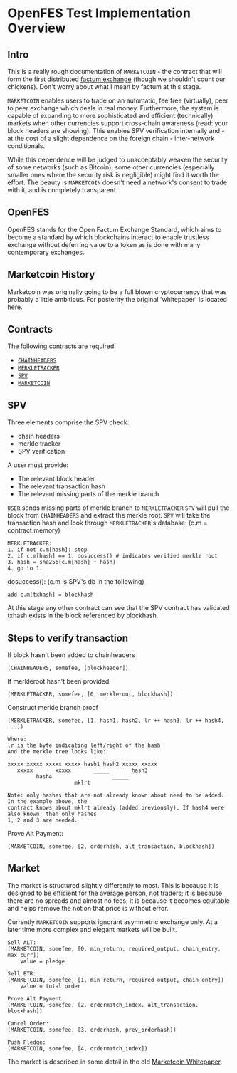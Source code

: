 # OpenFES Test Implementation Overview

## Intro

This is a really rough documentation of `MARKETCOIN` - the contract that will form
the first distributed [factum exchange](https://xk.io/wp/FactumExchange.md)
(though we shouldn't count our chickens). Don't 
worry about what I mean by factum at this stage.

`MARKETCOIN` enables users to trade on an automatic, fee free (virtually), peer to peer
exchange which deals in real money. Furthermore, the system is capable of expanding to 
more sophisticated and efficient (technically) markets when other currencies support 
cross-chain awareness (read: your block headers are showing). This enables SPV verification
internally and - at the cost of a slight dependence on the foreign chain - inter-network
conditionals.

While this dependence will be judged to unacceptably weaken the security of some networks 
(such as Bitcoin), some other currencies (especially smaller ones where the security risk 
is negligible) might find it worth the effort. The beauty is `MARKETCOIN` doesn't need
a network's consent to trade with it, and is completely transparent.

## OpenFES

OpenFES stands for the Open Factum Exchange Standard, which aims to become a standard by 
which blockchains interact to enable trustless exchange without deferring value to a token
as is done with many contemporary exchanges.

## Marketcoin History

Marketcoin was originally going to be a full blown cryptocurrency that was probably a little
ambitious. For posterity the original 'whitepaper' is located [here](https://github.com/XertroV/MarketcoinWhitepaper).

## Contracts

The following contracts are required:

* [`CHAINHEADERS`](chainheaders.pseudo)
* [`MERKLETRACKER`](merkletracker.pseudo)
* [`SPV`](spv.pseudo)
* [`MARKETCOIN`](marketcoin.pseudo)

## SPV

Three elements comprise the SPV check:

* chain headers 
* merkle tracker 
* SPV verification 

A user must provide:

* The relevant block header
* The relevant transaction hash
* The relevant missing parts of the merkle branch

`USER` sends missing parts of merkle branch to `MERKLETRACKER`
`SPV` will pull the block from `CHAINHEADERS` and extract the merkle root.
`SPV` will take the transaction hash and look through `MERKLETRACKER`'s database: 
(c.m = contract.memory)

	MERKLETRACKER:
	1. if not c.m[hash]: stop
	2. if c.m[hash] == 1: dosuccess() # indicates verified merkle root
	3. hash = sha256(c.m[hash] + hash)
	4. go to 1.

dosuccess(): (c.m is SPV's db in the following)

	add c.m[txhash] = blockhash
	
At this stage any other contract can see that the SPV contract has validated txhash exists 
in the block referenced by blockhash.

## Steps to verify transaction

If block hasn't been added to chainheaders
	
	(CHAINHEADERS, somefee, [blockheader])

If merkleroot hasn't been provided:
	
	(MERKLETRACKER, somefee, [0, merkleroot, blockhash])

Construct merkle branch proof
	
	(MERKLETRACKER, somefee, [1, hash1, hash2, lr ++ hash3, lr ++ hash4, ...])

	Where:
	lr is the byte indicating left/right of the hash
	And the merkle tree looks like:

	xxxxx xxxxx xxxxx xxxxx hash1 hash2 xxxxx xxxxx
	   xxxxx       xxxxx       _____       hash3
			 hash4                   _____
						 mklrt
						 
	Note: only hashes that are not already known about need to be added. In the example above, the 
	contract knows about mklrt already (added previously). If hash4 were also known  then only hashes
	1, 2 and 3 are needed.

Prove Alt Payment:

	(MARKETCOIN, somefee, [2, orderhash, alt_transaction, blockhash])
	
## Market

The market is structured slightly differently to most. This is because it is designed to be efficient
for the average person, not traders; it is because there are no spreads and almost no fees; it is
because it becomes equitable and helps remove the notion that price is without error.

Currently `MARKETCOIN` supports ignorant asymmetric exchange only. At a later time more complex
and elegant markets will be built.
	
	Sell ALT:
	(MARKETCOIN, somefee, [0, min_return, required_output, chain_entry, max_curr])
		value = pledge
		
	Sell ETR:
	(MARKETCOIN, somefee, [1, min_return, required_output, chain_entry])
		value = total order
		
	Prove Alt Payment:
	(MARKETCOIN, somefee, [2, ordermatch_index, alt_transaction, blockhash])
		
	Cancel Order:
	(MARKETCOIN, somefee, [3, orderhash, prev_orderhash])
	
	Push Pledge:
	(MARKETCOIN, somefee, [4, ordermatch_index])
		
The market is described in some detail in the old [Marketcoin Whitepaper](https://github.com/XertroV/MarketcoinWhitepaper).

